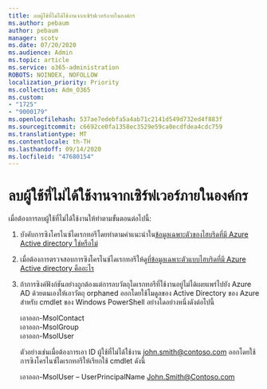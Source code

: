```yaml
---
title: ลบผู้ใช้ที่ไม่ได้ใช้งานจากเซิร์ฟเวอร์ภายในองค์กร
ms.author: pebaum
author: pebaum
manager: scotv
ms.date: 07/20/2020
ms.audience: Admin
ms.topic: article
ms.service: o365-administration
ROBOTS: NOINDEX, NOFOLLOW
localization_priority: Priority
ms.collection: Adm_O365
ms.custom:
- "1725"
- "9000179"
ms.openlocfilehash: 537ae7edebfa5a4ab71c2141d549d732ed4f883f
ms.sourcegitcommit: c6692ce0fa1358ec3529e59ca0ecdfdea4cdc759
ms.translationtype: MT
ms.contentlocale: th-TH
ms.lasthandoff: 09/14/2020
ms.locfileid: "47680154"
---
```

# <a name="delete-orphaned-user-from-on-premises-server"></a>ลบผู้ใช้ที่ไม่ได้ใช้งานจากเซิร์ฟเวอร์ภายในองค์กร

เมื่อต้องการลบผู้ใช้ที่ไม่ได้ใช้งานให้ทำตามขั้นตอนต่อไปนี้:

1. บังคับการซิงโครไนซ์ไดเรกทอรีโดยทำตามคำแนะนำใน[ข้อมูลเฉพาะตัวของไฮบริดที่มี Azure Active directory ใช่หรือไม่](https://technet.microsoft.com/library/jj151771.aspx#bkmk_synchronizedirectories)

2. เมื่อต้องการตรวจสอบการซิงโครไนซ์ไดเรกทอรีให้ดู[ที่ข้อมูลเฉพาะตัวแบบไฮบริดที่มี Azure Active directory คืออะไร](https://technet.microsoft.com/library/jj151797.aspx)

3. ถ้าการซิงค์ฟังก์ชันอย่างถูกต้องแต่การลบวัตถุไดเรกทอรีที่ใช้งานอยู่ไม่ได้เผยแพร่ไปยัง Azure AD ด้วยตนเองให้เอาวัตถุ orphaned ออกโดยใช้โมดูลของ Active Directory ของ Azure สำหรับ cmdlet ของ Windows PowerShell อย่างใดอย่างหนึ่งดังต่อไปนี้

    เอาออก-MsolContact  
    เอาออก-MsolGroup  
    เอาออก-MsolUser

    ตัวอย่างเช่นเมื่อต้องการเอา ID ผู้ใช้ที่ไม่ได้ใช้งาน john.smith@contoso.com ออกโดยใช้การซิงโครไนซ์ไดเรกทอรีให้เรียกใช้ cmdlet ดังนี้

    เอาออก-MsolUser – UserPrincipalName John.Smith@Contoso.com